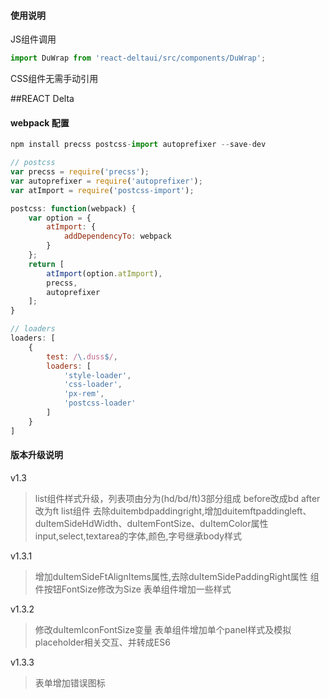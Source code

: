 
####  使用说明

JS组件调用
```javascript
import DuWrap from 'react-deltaui/src/components/DuWrap';
```

CSS组件无需手动引用

##REACT Delta

####  webpack 配置
```javascript
npm install precss postcss-import autoprefixer --save-dev

// postcss
var precss = require('precss');
var autoprefixer = require('autoprefixer');
var atImport = require('postcss-import');

postcss: function(webpack) {
    var option = {
        atImport: {
            addDependencyTo: webpack
        }
    };
    return [
        atImport(option.atImport),
        precss,
        autoprefixer
    ];
}

// loaders
loaders: [
    {
        test: /\.duss$/,
        loaders: [
            'style-loader',
            'css-loader',
            'px-rem',
            'postcss-loader'
        ]
    }
]

```

####  版本升级说明
 v1.3
> list组件样式升级，列表项由分为(hd/bd/ft)3部分组成 before改成bd after改为ft
 > list组件 去除duitembdpaddingright,增加duitemftpaddingleft、duItemSideHdWidth、duItemFontSize、duItemColor属性
> input,select,textarea的字体,颜色,字号继承body样式

v1.3.1 
> 增加duItemSideFtAlignItems属性,去除duItemSidePaddingRight属性
> 组件按钮FontSize修改为Size
> 表单组件增加一些样式

v1.3.2 
> 修改duItemIconFontSize变量
> 表单组件增加单个panel样式及模拟placeholder相关交互、并转成ES6

v1.3.3
> 表单增加错误图标
